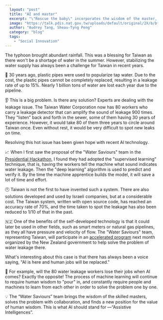 ```yaml
---
  layout: "post"
  title: "AI and master"
  excerpt: "\"Rescue the baby\" incorporates the wisdom of the master, solves the problem in collaboration, and finds new value in the value of people. This is what we expect."
  image: "https://talk.pdis.nat.gov.tw/uploads/default/original/2X/b/bf74b4534e016990033a3a484b8cd79f12eb4fab.jpg"
  author: "Audrey Tang, Sheau-Tyng Peng"
  category: "blog"
  tags: 
    - "Social Innovation"
---
```



The typhoon brought abundant rainfall. This was a blessing for Taiwan as there won't be a shortage of water in the summer. However, stabilizing the water supply has always been a challenge for Taiwan in recent years.

🚰 30 years ago, plastic pipes were used to popularize tap water. Due to the cost, the plastic pipes cannot be completely replaced, resulting in a leakage rate of up to 15%. Nearly 1 billion tons of water are lost each year due to the pipeline.

👂 This is a big problem. Is there any solution? Experts are dealing with the leakage issue. The Taiwan Water Corporation now has 80 workers who carry a leakage detector that can amplify the sound of leakage 900 times. They "listen" back and forth in the sewer, some of them having 30 years of experience. However, it would take 80 of them three years to circle around Taiwan once. Even without rest, it would be very difficult to spot new leaks on time.

Resolving this hot issue has been given hope with recent AI technology.

📈 When I first saw the proposal of the "Water Saviours" team in the <a href="https://presidential-hackathon.taiwan.gov.tw/2018/">Presidential Hackathon</a>, I found they had adopted the "supervised learning" technique, that is, having the workers tell the machine what sound indicates water leakage. Then the "deep learning" algorithm is used to predict and verify it. By the time the machine apprentice builds the model, it will save a lot of time and effort.

🕚 Taiwan is not the first to have invented such a system. There are also solutions developed and used by Israeli companies, but at a considerable cost. The Taiwan system, written with open source code, has reached an accuracy rate of 70%, and the time taken to spot the leakage has also been reduced to 1/10 of that in the past.

🇳🇿 One of the benefits of the self-developed technology is that it could later be used in other fields, such as smart meters or natural gas pipelines, as they all have pressure and velocity of flow. The "Water Saviours" team, representing Taiwan, will participate in an [accelerated program](https://llgovtech.co.nz/blog-team-focus-water-saviours/) next month organized by the New Zealand government to help solve the problem of water leakage there.

What's interesting about this case is that there has always been a voice saying, "AI is here and human jobs will be replaced."

👴 For example, will the 80 water leakage workers lose their jobs when AI comes? Exactly the opposite! The process of machine learning will continue to require human wisdom to "pour" in, and constantly require people and machines to learn from each other in order to solve the problem one by one.

💡 The “Water Saviours” team brings the wisdom of the skilled masters, solves the problem with collaboration, and finds a new position for the value of human wisdom. This is what AI should stand for —“Assistive Intelligences”.
